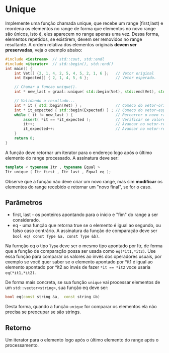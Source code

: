 # Unique

Implemente uma função chamada unique, que recebe um range \[first,last) e reordena os elementos no range de forma que elementos no novo
range são únicos, isto é, eles aparecem no range apenas uma vez. Dessa forma, elementos repetidos, se existirem, devem ser removidos no 
range resultante. A ordem relativa dos elementos originais __devem ser preservadas__, veja o exemplo abaixo:
```c++
#include <iostream>  // std::cout, std::endl
#include <iterator>  // std::begin(), std::end()
int main() {
    int Vet[] {2, 1, 4, 2, 5, 4, 5, 2, 1, 6 };   // Vetor original
    int Expected[] { 2, 1, 4, 5, 6 };            // Vetor esperado.

    // Chamar a funcao unique().
    int * new_last = graal::unique( std::begin(Vet), std::end(Vet), std::equal_to<int>() );

    // Validando o resultado...
    int * it { std::begin(Vet) } ;               // Comeco do vetor-original.
    int * it_expected { std::begin(Expected) } ; // Comeco do vetor-esperado.
    while ( it != new_last ) {                   // Percorrer o novo range
        assert( *it == *it_expected );           // Verificar se valores sao iguais.
        it++;                                    // Avancar no vetor-resultado.
        it_expected++:                           // Avancar no vetor-resposta.
    }
    return 0;
}
```
A função deve retornar um iterator para o endereço logo após o último elemento do range processado. A assinatura deve ser:
```c++
template < typename Itr , typename Equal >
Itr unique ( Itr first , Itr last , Equal eq );
```
Observe que a função não deve criar um novo range, mas sim __modificar__ os elementos do range recebido e retornar um "novo final", se for o caso.

## Parâmetros
- first, last - os ponteiros apontando para o inicio e "fim" do range a ser considerado.
- eq - uma função que retorna true se o elemento é igual ao segundo, ou falso caso contrário. A assinatura da função de comparação
deve ser ``bool eq( const Type &a, const Type &b)``.

Na furnção eq o tipo `Type` deve ser o mesmo tipo apontado por Itr, de forma que a função de comparação possa ser usada como `eq(*it1,*it2)`. Use essa função para
comparar os valores ao invés dos operadores usuais, por exemplo se você quer saber se o elemento apontado por \*it1 é igual ao elemento apontado por \*it2
ao invés de fazer ``*it == *it2`` voce usaria ``eq(*it1,*it2)``.

De forma mais concreta, se sua função ``unique`` vai processar elementos de um ``std::vector<string>``, sua função eq deve ser:
```c++
bool eq(const string &a,  const string &b)
```
Desta forma, quando a função ``unique`` for comparar os elementos ela não precisa se preocupar se são strings.

## Retorno
Um iterator para o elemento logo após o último elemento do range após o processamento.